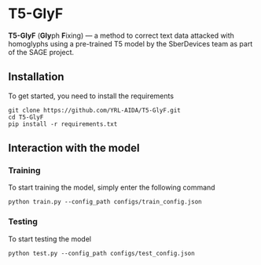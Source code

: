 # T5-GlyF 
**T5-GlyF** (**Gly**ph **F**ixing) — a method to correct text data attacked with homoglyphs using a pre-trained T5 model by the SberDevices team as part of the SAGE project.
## Installation
To get started, you need to install the requirements
```commandline
git clone https://github.com/YRL-AIDA/T5-GlyF.git
cd T5-GlyF
pip install -r requirements.txt
```
## Interaction with the model
### Training
To start training the model, simply enter the following command
```commandline
python train.py --config_path configs/train_config.json
```
### Testing
To start testing the model
```commandline
python test.py --config_path configs/test_config.json
```